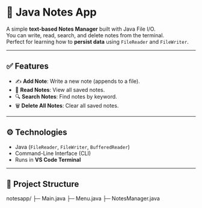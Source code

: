 # 📓 Java Notes App

A simple **text-based Notes Manager** built with Java File I/O.  
You can write, read, search, and delete notes from the terminal.  
Perfect for learning how to **persist data** using `FileReader` and `FileWriter`.

---

## ✅ **Features**

- ✍️ **Add Note**: Write a new note (appends to a file).
- 📖 **Read Notes**: View all saved notes.
- 🔍 **Search Notes**: Find notes by keyword.
- 🗑️ **Delete All Notes**: Clear all saved notes.

---

## ⚙️ **Technologies**

- Java (`FileReader`, `FileWriter`, `BufferedReader`)
- Command-Line Interface (CLI)
- Runs in **VS Code Terminal**

---

## 📂 **Project Structure**

notesapp/
├─ Main.java
├─ Menu.java
├─ NotesManager.java
